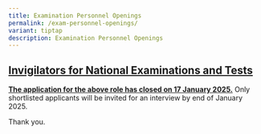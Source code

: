 ```yaml
---
title: Examination Personnel Openings
permalink: /exam-personnel-openings/
variant: tiptap
description: Examination Personnel Openings
---
```

<h2><strong><u>Invigilators for National Examinations and Tests</u></strong></h2>
<p><strong><u>The application for the above role has closed on 17 January 2025.</u></strong> Only
shortlisted applicants will be invited for an interview by end of January
2025.</p>
<p></p>
<p>Thank you.</p>